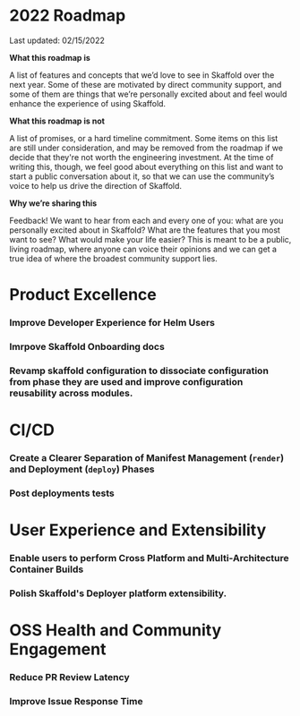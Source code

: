 # 2022 Roadmap
Last updated: 02/15/2022

**What this roadmap is**

A list of features and concepts that we’d love to see in Skaffold over the next year. Some of these are motivated by direct community support, and some of them are things that we’re personally excited about and feel would enhance the experience of using Skaffold.

**What this roadmap is not**

A list of promises, or a hard timeline commitment. Some items on this list are still under consideration, and may be removed from the roadmap if we decide that they're not worth the engineering investment. At the time of writing this, though, we feel good about everything on this list and want to start a public conversation about it, so that we can use the community’s voice to help us drive the direction of Skaffold.

**Why we’re sharing this**

Feedback! We want to hear from each and every one of you: what are you personally excited about in Skaffold? What are the features that you most want to see? What would make your life easier? This is meant to be a public, living roadmap, where anyone can voice their opinions and we can get a true idea of where the broadest community support lies.

# Product Excellence
### Improve Developer Experience for Helm Users
### Imrpove Skaffold Onboarding docs
### Revamp skaffold configuration to dissociate configuration from phase they are used and improve configuration reusability across modules.

# CI/CD
### Create a Clearer Separation of Manifest Management (`render`) and Deployment (`deploy`) Phases
### Post deployments tests


# User Experience and Extensibility
### Enable users to perform Cross Platform and Multi-Architecture Container Builds
### Polish Skaffold's Deployer platform extensibility.


# OSS Health and Community Engagement
### Reduce PR Review Latency
### Improve Issue Response Time
